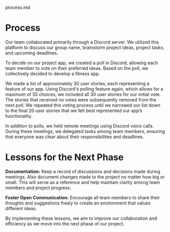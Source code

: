 process.md

# **Process**

Our team collaborated primarily through a Discord server. We utilized this platform to discuss our group name, brainstorm project ideas, project tasks, and upcoming deadlines.

To decide on our project app, we created a poll in Discord, allowing each team member to vote on their preferred ideas. Based on the poll, we collectively decided to develop a fitness app.

We made a list of approximately 30 user stories, each representing a feature of our app. Using Discord's polling feature again, which allows for a maximum of 55 choices, we included all 30 user stories for our initial vote. The stories that received no votes were subsequently removed from the next poll. We repeated this voting process until we narrowed our list down to the final 20 user stories that we felt best represented our app’s functionality.

In addition to polls, we held remote meetings using Discord voice calls. During these meetings, we delegated tasks among team members, ensuring that everyone was clear about their responsibilities and deadlines.


# **Lessons for the Next Phase**

**Documentation:** Keep a record of discussions and decisions made during meetings. Also document changes made to the project no matter how big or small. This will serve as a reference and help maintain clarity among team members and project progress.

**Foster Open Communication:** Encourage all team members to share their thoughts and suggestions freely to create an environment that values different ideas.

By implementing these lessons, we aim to improve our collaboration and efficiency as we move into the next phase of our project.
